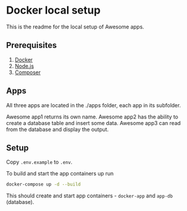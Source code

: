# Docker local setup

This is the readme for the local setup of Awesome apps.

## Prerequisites

1. [Docker](https://www.docker.com/)
2. [Node.js](https://nodejs.org/en/)
3. [Composer](https://getcomposer.org/)

## Apps

All three apps are located in the ./apps folder, each app in its subfolder.

Awesome app1 returns its own name.
Awesome app2 has the ability to create a database table and insert some data.
Awesome app3 can read from the database and display the output.

## Setup

Copy `.env.example` to `.env`.

To build and start the app containers up run

```bash
docker-compose up -d --build
```

This should create and start app containers - `docker-app` and `app-db` (database).


